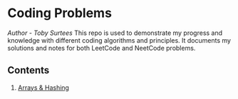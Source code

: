 
# Coding Problems

*Author - Toby Surtees*
This repo is used to demonstrate my progress and knowledge with different coding algorithms and principles.
It documents my solutions and notes for both LeetCode and NeetCode problems.

## Contents

1. [Arrays & Hashing](arrays_and_hashing/landing.md)

